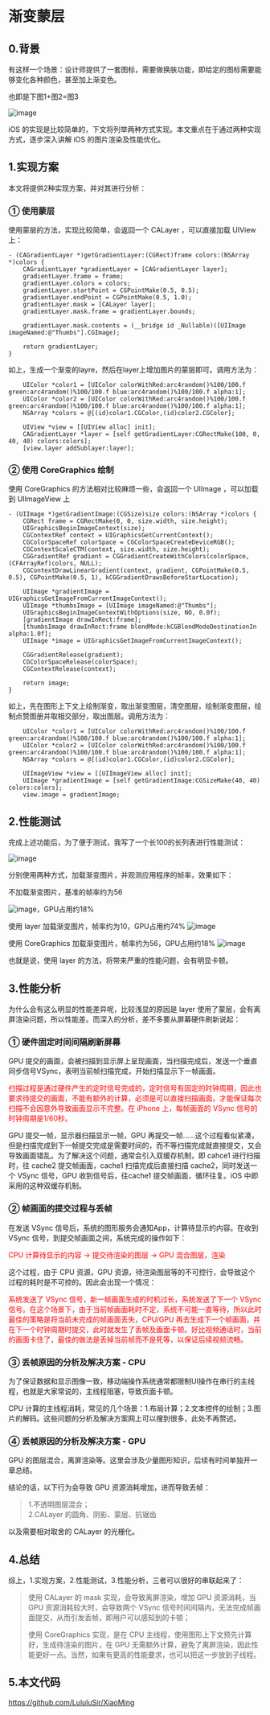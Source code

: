 # 渐变蒙层
## 0.背景
有这样一个场景：设计师提供了一套图标，需要做换肤功能，即给定的图标需要能够变化各种颜色，甚至加上渐变色。

也即是下图1+图2=图3

![image](./GradientThumbs.png)

iOS 的实现是比较简单的，下文将列举两种方式实现。本文重点在于通过两种实现方式，逐步深入讲解 iOS 的图片渲染及性能优化。

## 1.实现方案

本文将提供2种实现方案，并对其进行分析：

### ① 使用蒙层
使用蒙层的方法，实现比较简单，会返回一个 CALayer ，可以直接加载 UIView 上：

```
- (CAGradientLayer *)getGradientLayer:(CGRect)frame colors:(NSArray *)colors {
    CAGradientLayer *gradientLayer = [CAGradientLayer layer];
    gradientLayer.frame = frame;
    gradientLayer.colors = colors;
    gradientLayer.startPoint = CGPointMake(0.5, 0.5);
    gradientLayer.endPoint = CGPointMake(0.5, 1.0);
    gradientLayer.mask = [CALayer layer];
    gradientLayer.mask.frame = gradientLayer.bounds;
    
    gradientLayer.mask.contents = (__bridge id _Nullable)([UIImage imageNamed:@"Thumbs"].CGImage);
    
    return gradientLayer;
}
```

如上，生成一个渐变的layre，然后在layer上增加图片的蒙层即可。调用方法为：

```
    UIColor *color1 = [UIColor colorWithRed:arc4random()%100/100.f green:arc4random()%100/100.f blue:arc4random()%100/100.f alpha:1];
    UIColor *color2 = [UIColor colorWithRed:arc4random()%100/100.f green:arc4random()%100/100.f blue:arc4random()%100/100.f alpha:1];
    NSArray *colors = @[(id)color1.CGColor,(id)color2.CGColor];

    UIView *view = [[UIView alloc] init];
    CAGradientLayer *layer = [self getGradientLayer:CGRectMake(100, 0, 40, 40) colors:colors];
    [view.layer addSublayer:layer];
```

### ② 使用 CoreGraphics 绘制
使用 CoreGraphics 的方法相对比较麻烦一些，会返回一个 UIImage ，可以加载到 UIImageView 上

```
- (UIImage *)getGradientImage:(CGSize)size colors:(NSArray *)colors {
    CGRect frame = CGRectMake(0, 0, size.width, size.height);
    UIGraphicsBeginImageContext(size);
    CGContextRef context = UIGraphicsGetCurrentContext();
    CGColorSpaceRef colorSpace = CGColorSpaceCreateDeviceRGB();
    CGContextScaleCTM(context, size.width, size.height);
    CGGradientRef gradient = CGGradientCreateWithColors(colorSpace, (CFArrayRef)colors, NULL);
    CGContextDrawLinearGradient(context, gradient, CGPointMake(0.5, 0.5), CGPointMake(0.5, 1), kCGGradientDrawsBeforeStartLocation);
    
    UIImage *gradientImage = UIGraphicsGetImageFromCurrentImageContext();
    UIImage *thumbsImage = [UIImage imageNamed:@"Thumbs"];
    UIGraphicsBeginImageContextWithOptions(size, NO, 0.0f);
    [gradientImage drawInRect:frame];
    [thumbsImage drawInRect:frame blendMode:kCGBlendModeDestinationIn alpha:1.0f];
    UIImage *image = UIGraphicsGetImageFromCurrentImageContext();
    
    CGGradientRelease(gradient);
    CGColorSpaceRelease(colorSpace);
    CGContextRelease(context);
    
    return image;
}
```

如上，先在图形上下文上绘制渐变，取出渐变图层，清空图层，绘制渐变图层，绘制点赞图册并取相交部分，取出图层。调用方法为：

```
    UIColor *color1 = [UIColor colorWithRed:arc4random()%100/100.f green:arc4random()%100/100.f blue:arc4random()%100/100.f alpha:1];
    UIColor *color2 = [UIColor colorWithRed:arc4random()%100/100.f green:arc4random()%100/100.f blue:arc4random()%100/100.f alpha:1];
    NSArray *colors = @[(id)color1.CGColor,(id)color2.CGColor];

    UIImageView *view = [[UIImageView alloc] init];
    UIImage *gradientImage = [self getGradientImage:CGSizeMake(40, 40) colors:colors];
    view.image = gradientImage;
```

## 2.性能测试
完成上述功能后，为了便于测试，我写了一个长100的长列表进行性能测试：

![image](./ScreenShot.png)

分别使用两种方式，加载渐变图片，并观测应用程序的帧率，效果如下：

不加载渐变图片，基准的帧率约为56

![image](./base.png)，GPU占用约18%

使用 layer 加载渐变图片，帧率约为10，GPU占用约74%
![image](./layer.png)

使用 CoreGraphics 加载渐变图片，帧率约为56，GPU占用约18%
![image](./drawRect.png)

也就是说，使用 layer 的方法，将带来严重的性能问题，会有明显卡顿。

## 3.性能分析
为什么会有这么明显的性能差异呢，比较浅显的原因是 layer 使用了蒙层，会有离屏渲染问题，所以性能差。而深入的分析，差不多要从屏幕硬件刷新说起：

### ① 硬件固定时间间隔刷新屏幕
GPU 提交的画面，会被扫描到显示屏上呈现画面，当扫描完成后，发送一个垂直同步信号VSync，表明当前帧扫描完成，开始扫描显示下一帧画面。

<font color="#ff0000">
扫描过程是通过硬件产生的定时信号完成的，定时信号有固定的时钟周期，因此也要求待提交的画面，不能有额外的计算，必须是可以直接扫描画面，才能保证每次扫描不会因意外导致画面显示不完整。在 iPhone 上，每帧画面的 VSync 信号的时钟周期是1/60秒。
</font>


GPU 提交一帧，显示器扫描显示一帧，GPU 再提交一帧……这个过程看似紧凑，但是扫描完成到下一帧提交完成是需要时间的，而不等扫描完成就直接提交，又会导致画面错乱。为了解决这个问题，通常会引入双缓存机制，即 cahce1 进行扫描时，往 cache2 提交帧画面，cache1 扫描完成后直接扫描 cache2，同时发送一个 VSync 信号，GPU 收到信号后，往cache1 提交帧画面，循环往复。iOS 中即采用的这种双缓存机制。

### ② 帧画面的提交过程与丢帧
在发送 VSync 信号后，系统的图形服务会通知App，计算待显示的内容。在收到 VSync 信号，到提交帧画面之间，系统完成的操作如下：

<font color="#ff0000">
CPU 计算待显示的内容 -> 提交待渲染的图层 -> GPU 混合图层，渲染</b>
</font>

这个过程，由于 CPU 资源，GPU 资源，待渲染图层等的不可控行，会导致这个过程的耗时是不可控的。因此会出现一个情况：

<font color="#ff0000">
系统发送了 VSync 信号，新一帧画面生成的时机过长，系统发送了下一个 VSync 信号。在这个场景下，由于当前帧画面耗时不定，系统不可能一直等待，所以此时最佳的策略是将当前未完成的帧画面丢失，CPU/GPU 再去生成下一个帧画面，并在下一个时钟周期时提交，此时就发生了丢帧及画面卡顿。好比视频通话时，当前的画面卡住了，最佳的做法是丢掉当前帧而不是死等，以保证后续视频流畅。
</font>

### ③ 丢帧原因的分析及解决方案 - CPU
为了保证数据和显示图像一致，移动端操作系统通常都限制UI操作在串行的主线程，也就是大家常说的，主线程阻塞，导致页面卡顿。

CPU 计算的主线程消耗，常见的几个场景：1.布局计算；2.文本控件的绘制；3.图片的解码。这些问题的分析及解决方案网上可以搜到很多，此处不再赘述。

### ④ 丢帧原因的分析及解决方案 - GPU
GPU 的图层混合，离屏渲染等。这里会涉及少量图形知识，后续有时间单独开一章总结。

结论的话，以下行为会导致 GPU 资源消耗增加，进而导致丢帧：

> 1.不透明图层混合；  
> 2.CALayer 的圆角、阴影、蒙层、抗锯齿

以及需要相对取舍的 CALayer 的光栅化。

## 4.总结
综上，1.实现方案，2.性能测试，3.性能分析，三者可以很好的串联起来了：

> 使用 CALayer 的 mask 实现，会导致离屏渲染，增加 GPU 资源消耗，当 GPU 资源消耗较大时，会导致两个 VSync 信号时间间隔内，无法完成帧画面提交，从而引发丢帧，即用户可以感知到的卡顿；
> 
> 使用 CoreGraphics 实现，是在 CPU 主线程，使用图形上下文预先计算好，生成待渲染的图片，在 GPU 无需额外计算，避免了离屏渲染，因此性能更好一点。当然，如果有更高的性能要求，也可以把这一步放到子线程。

## 5.本文代码

https://github.com/LululuSir/XiaoMing